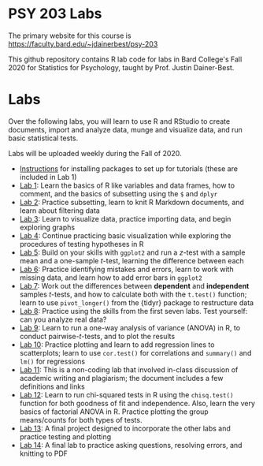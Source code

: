 # PSY 203 Labs

The primary website for this course is <https://faculty.bard.edu/~jdainerbest/psy-203>

This github repository contains R lab code for labs in Bard College's Fall 2020 for Statistics for Psychology, taught by Prof. Justin Dainer-Best. 

# Labs

Over the following labs, you will learn to use R and RStudio to create documents, import and analyze data, munge and visualize data, and run basic statistical tests.

Labs will be uploaded weekly during the Fall of 2020.

* [Instructions](00-install-packaged.md) for installing packages to set up for tutorials (these are included in Lab 1)
* [Lab 1](01-lab-instructions.md): Learn the basics of R like variables and data frames, how to comment, and the basics of subsetting using the `$` and `dplyr`
* [Lab 2](02-lab-instructions.md): Practice subsetting, learn to knit R Markdown documents, and learn about filtering data
* [Lab 3](03-lab-instructions.md): Learn to visualize data, practice importing data, and begin exploring graphs
* [Lab 4](04-lab-instructions.md): Continue practicing basic visualization while exploring the procedures of testing hypotheses in R
* [Lab 5](05-lab-instructions.md): Build on your skills with `ggplot2` and run a *z*-test with a sample mean and a one-sample *t*-test, learning the difference between each
* [Lab 6](06-lab-instructions.md): Practice identifying mistakes and errors, learn to work with missing data, and learn how to add error bars in `ggplot2`
* [Lab 7](07-lab-instructions.md): Work out the differences between **dependent** and **independent** samples *t*-tests, and how to calculate both with the `t.test()` function; learn to use `pivot_longer()` from the {tidyr} package to restructure data
* [Lab 8](08-lab-instructions.md): Practice using the skills from the first seven labs. Test yourself: can you analyze real data? 
* [Lab 9](09-lab-instructions.md): Learn to run a one-way analysis of variance (ANOVA) in R, to conduct pairwise-*t*-tests, and to plot the results
* [Lab 10](10-lab-instructions.md): Practice plotting and learn to add regression lines to scatterplots; learn to use `cor.test()` for correlations and `summary()` and `lm()` for regressions
* [Lab 11](11-lab-instructions.md): This is a non-coding lab that involved in-class discussion of academic writing and plagiarism; the document includes a few definitions and links
* [Lab 12](12-lab-instructions.md): Learn to run chi-squared tests in R using the `chisq.test()` function for both goodness of fit and independence. Also, learn the very basics of factorial ANOVA in R. Practice plotting the group means/counts for both types of tests.
* [Lab 13](13-lab-instructions.md): A final project designed to incorporate the other labs and practice testing and plotting
* [Lab 14](14-lab-instructions.md): A final lab to practice asking questions, resolving errors, and knitting to PDF